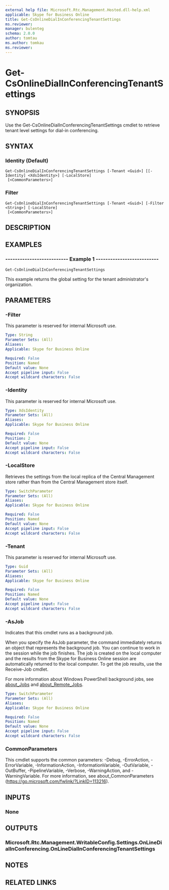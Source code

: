 ```yaml
---
external help file: Microsoft.Rtc.Management.Hosted.dll-help.xml 
applicable: Skype for Business Online
title: Get-CsOnlineDialInConferencingTenantSettings
ms.reviewer: 
manager: bulenteg
schema: 2.0.0
author: tomtau
ms.author: tomkau
ms.reviewer:
---
```


# Get-CsOnlineDialInConferencingTenantSettings

## SYNOPSIS
Use the Get-CsOnlineDialInConferencingTenantSettings cmdlet to retrieve tenant level settings for dial-in conferencing.

## SYNTAX

### Identity (Default)
```
Get-CsOnlineDialInConferencingTenantSettings [-Tenant <Guid>] [[-Identity] <XdsIdentity>] [-LocalStore]
 [<CommonParameters>]
```

### Filter
```
Get-CsOnlineDialInConferencingTenantSettings [-Tenant <Guid>] [-Filter <String>] [-LocalStore]
 [<CommonParameters>]
```

## DESCRIPTION

## EXAMPLES

### -------------------------- Example 1 --------------------------
```
Get-CsOnlineDialInConferencingTenantSettings
```

This example returns the global setting for the tenant administrator's organization.


## PARAMETERS

### -Filter
This parameter is reserved for internal Microsoft use.

```yaml
Type: String
Parameter Sets: (All)
Aliases: 
Applicable: Skype for Business Online

Required: False
Position: Named
Default value: None
Accept pipeline input: False
Accept wildcard characters: False
```

### -Identity
This parameter is reserved for internal Microsoft use.

```yaml
Type: XdsIdentity
Parameter Sets: (All)
Aliases: 
Applicable: Skype for Business Online

Required: False
Position: 2
Default value: None
Accept pipeline input: False
Accept wildcard characters: False
```

### -LocalStore
Retrieves the settings from the local replica of the Central Management store rather than from the Central Management store itself.

```yaml
Type: SwitchParameter
Parameter Sets: (All)
Aliases: 
Applicable: Skype for Business Online

Required: False
Position: Named
Default value: None
Accept pipeline input: False
Accept wildcard characters: False
```

### -Tenant
This parameter is reserved for internal Microsoft use.

```yaml
Type: Guid
Parameter Sets: (All)
Aliases: 
Applicable: Skype for Business Online

Required: False
Position: Named
Default value: None
Accept pipeline input: False
Accept wildcard characters: False
```

### -AsJob
Indicates that this cmdlet runs as a background job.

When you specify the AsJob parameter, the command immediately returns an object that represents the background job. You can continue to work in the session while the job finishes. The job is created on the local computer and the results from the Skype for Business Online session are automatically returned to the local computer. To get the job results, use the Receive-Job cmdlet.

For more information about Windows PowerShell background jobs, see [about_Jobs](https://docs.microsoft.com/powershell/module/microsoft.powershell.core/about/about_jobs?view=powershell-6) and [about_Remote_Jobs](https://docs.microsoft.com/powershell/module/microsoft.powershell.core/about/about_remote_jobs?view=powershell-6).

```yaml
Type: SwitchParameter
Parameter Sets: (All)
Aliases: 
Applicable: Skype for Business Online

Required: False
Position: Named
Default value: None
Accept pipeline input: False
Accept wildcard characters: False
```

### CommonParameters
This cmdlet supports the common parameters: -Debug, -ErrorAction, -ErrorVariable, -InformationAction, -InformationVariable, -OutVariable, -OutBuffer, -PipelineVariable, -Verbose, -WarningAction, and -WarningVariable. For more information, see about_CommonParameters (https://go.microsoft.com/fwlink/?LinkID=113216).


## INPUTS

### None


## OUTPUTS

### Microsoft.Rtc.Management.WritableConfig.Settings.OnLineDialInConferencing.OnLineDialInConferencingTenantSettings


## NOTES


## RELATED LINKS

